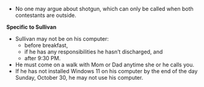 - No one may argue about shotgun, which can only be called when both contestants are outside.

**Specific to Sullivan**

- Sullivan may not be on his computer:
    - before breakfast,
    - if he has any responsibilities he hasn’t discharged, and
    - after 9:30 PM.
- He must come on a walk with Mom or Dad anytime she or he calls you.
- If he has not installed Windows 11 on his computer by the end of the day Sunday, October 30, he may not use his computer.
